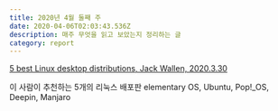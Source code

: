 ```yaml
---
title: 2020년 4월 둘째 주
date: 2020-04-06T02:03:43.536Z
description: 매주 무엇을 읽고 보았는지 정리하는 글
category: report
---
```


[5 best Linux desktop distributions, Jack Wallen, 2020.3.30](https://www.techrepublic.com/article/best-linux-desktop-distributions/)

이 사람이 추천하는 5개의 리눅스 배포판
elementary OS, Ubuntu, Pop!_OS, Deepin, Manjaro

